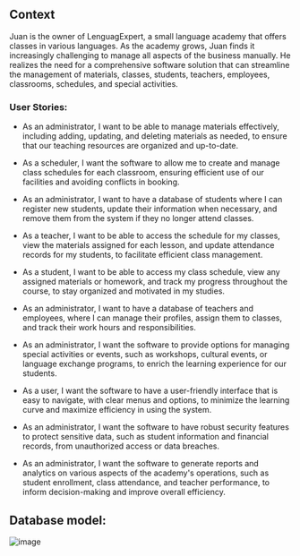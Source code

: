## Context
Juan is the owner of LenguagExpert, a small language academy that offers classes in various languages. As the academy grows, Juan finds it increasingly challenging to manage all aspects of the business manually. He realizes the need for a comprehensive software solution that can streamline the management of materials, classes, students, teachers, employees, classrooms, schedules, and special activities.

### User Stories:
- As an administrator, I want to be able to manage materials effectively, including adding, updating, and deleting materials as needed, to ensure that our teaching resources are organized and up-to-date.

- As a scheduler, I want the software to allow me to create and manage class schedules for each classroom, ensuring efficient use of our facilities and avoiding conflicts in booking.

- As an administrator, I want to have a database of students where I can register new students, update their information when necessary, and remove them from the system if they no longer attend classes.

- As a teacher, I want to be able to access the schedule for my classes, view the materials assigned for each lesson, and update attendance records for my students, to facilitate efficient class management.

- As a student, I want to be able to access my class schedule, view any assigned materials or homework, and track my progress throughout the course, to stay organized and motivated in my studies.

- As an administrator, I want to have a database of teachers and employees, where I can manage their profiles, assign them to classes, and track their work hours and responsibilities.

- As an administrator, I want the software to provide options for managing special activities or events, such as workshops, cultural events, or language exchange programs, to enrich the learning experience for our students.

- As a user, I want the software to have a user-friendly interface that is easy to navigate, with clear menus and options, to minimize the learning curve and maximize efficiency in using the system.

- As an administrator, I want the software to have robust security features to protect sensitive data, such as student information and financial records, from unauthorized access or data breaches.

- As an administrator, I want the software to generate reports and analytics on various aspects of the academy's operations, such as student enrollment, class attendance, and teacher performance, to inform decision-making and improve overall efficiency.


## Database model:
![image](https://github.com/DeuryZ/LenguagExpert/assets/119361476/49359486-138e-4f78-871f-90edd9607f8d)
